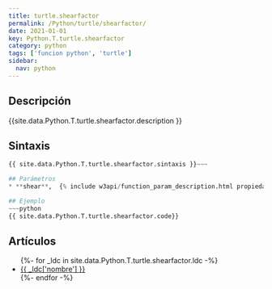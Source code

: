 ```yaml
---
title: turtle.shearfactor
permalink: /Python/turtle/shearfactor/
date: 2021-01-01
key: Python.T.turtle.shearfactor
category: python
tags: ['funcion python', 'turtle']
sidebar: 
  nav: python
---
```


## Descripción
{{site.data.Python.T.turtle.shearfactor.description }}

## Sintaxis
~~~python
{{ site.data.Python.T.turtle.shearfactor.sintaxis }}~~~

## Parámetros
* **shear**,  {% include w3api/function_param_description.html propiedad=site.data.Python.T.turtle.shearfactor valor="shear" %}

## Ejemplo
~~~python
{{ site.data.Python.T.turtle.shearfactor.code}}
~~~

## Artículos
<ul>
{%- for _ldc in site.data.Python.T.turtle.shearfactor.ldc -%}
   <li>
       <a href="{{_ldc['url'] }}">{{ _ldc['nombre'] }}</a>
   </li>
{%- endfor -%}
</ul>
